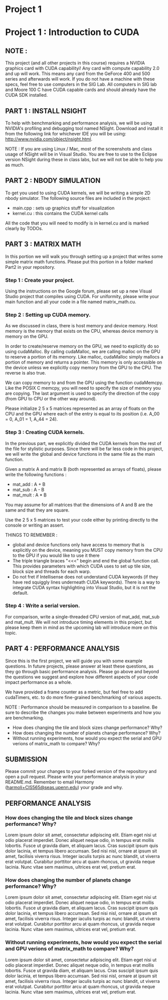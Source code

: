 Project 1
=========

# Project 1 : Introduction to CUDA

## NOTE :
This project (and all other projects in this course) requires a NVIDIA graphics
card with CUDA capabilityi!  Any card with compute capability 2.0 and up will
work.  This means any card from the GeForce 400 and 500 series and afterwards
will work.  If you do not have a machine with these specs, feel free to use
computers in the SIG Lab.  All computers in SIG lab and Moore 100 C have CUDA 
capable cards and should already have the CUDA SDK installed. 

## PART 1 : INSTALL NSIGHT
To help with benchmarking and performance analysis, we will be using NVIDIA's
profiling and debugging tool named NSight. Download and install it from the
following link for whichever IDE you will be using:
http://www.nvidia.com/object/nsight.html. 

NOTE : If you are using Linux / Mac, most of the screenshots and class usage of
NSight will be in Visual Studio.  You are free to use to the Eclipse version
NSight during these in class labs, but we will not be able to help you as much.

## PART 2 : NBODY SIMULATION
To get you used to using CUDA kernels, we will be writing a simple 2D nbody 
simulator.  The following source files are included in the project:

* main.cpp : sets up graphics stuff for visualization
* kernel.cu : this contains the CUDA kernel calls

All the code that you will need to modify is in kernel.cu and is marked clearly
by TODOs.

## PART 3 : MATRIX MATH
In this portion we will walk you through setting up a project that writes some
simple matrix math functions. Please put this portion in a folder marked Part2
in your repository. 

### Step 1 : Create your project.
Using the instructions on the Google forum, please set up a new Visual Studio project that
compiles using CUDA. For uniformity, please write your main function and all
your code in a file named matrix_math.cu.

### Step 2 : Setting up CUDA memory.
As we discussed in class, there is host memory and device memory.  Host memory
is the memory that exists on the CPU, whereas device memory is memory on the
GPU.  

In order to create/reserve memory on the GPU, we need to explicitly do so
using cudaMalloc.  By calling cudaMalloc, we are calling malloc on the GPU to
reserve a portion of its memory.  Like malloc, cudaMalloc simply mallocs a
portion of memory and returns a pointer. This memory is only accessible on the
device unless we explicitly copy memory from the GPU to the CPU.  The reverse is
also true.  

We can copy memory to and from the GPU using the function cudaMemcpy. Like the
POSIX C memcpy, you will need to specify the size of memory you are copying.
The last argument is used to specify the direction of the copy (from GPU to CPU
or the other way around).

Please initialize 2 5 x 5 matrices represented as an array of floats on the CPU
and the GPU where each of the entry is equal to its position (i.e. A_00 = 0,
A_01 = 1, A_44 = 24). 

### Step 3 : Creating CUDA kernels. 
In the previous part, we explicitly divided the CUDA kernels from the rest of
the file for stylistic purposes.  Since there will be far less code in this
project, we will write the global and device functions in the same file as the
main function.

Given a matrix A and matrix B (both represented as arrays of floats), please
write the following functions :
* mat_add : A + B
* mat_sub : A - B
* mat_mult : A * B

You may assume for all matrices that the dimensions of A and B are the same and
that they are square.

Use the 2 5 x 5 matrices to test your code either by printing directly to the
console or writing an assert.

THINGS TO REMEMBER :
* global and device functions only have access to memory that is explicitly on
  the device, meaning you MUST copy memory from the CPU to the GPU if you would
  like to use it there
* The triple triangle braces "<<<" begin and end the global function call.  This
  provides parameters with which CUDA uses to set up tile size, block size and
  threads for each warp.
* Do not fret if Intellisense does not understand CUDA keywords (if they have
  red squiggly lines underneath CUDA keywords).  There is a way to integrate
  CUDA syntax highlighting into Visual Studio, but it is not the default.

### Step 4 : Write a serial version.
For comparison, write a single-threaded CPU version of mat_add, mat_sub and
mat_mult. We will not introduce timing elements in this project, but please
keep them in mind as the upcoming lab will introduce more on this topic. 

## PART 4 : PERFORMANCE ANALYSIS
Since this is the first project, we will guide you with some example
questions.  In future projects, please answer at least these questions, as
they go through basic performance analysis.  Please go above and beyond the
questions we suggest and explore how different aspects of your code impact
performance as a whole. 

We have provided a frame counter as a metric, but feel free to add cudaTimers,
etc. to do more fine-grained benchmarking of various aspects. 

NOTE : Performance should be measured in comparison to a baseline.  Be sure to
describe the changes you make between experiments and how you are benchmarking.

* How does changing the tile and block sizes change performance? Why?
* How does changing the number of planets change performance? Why?
* Without running experiments, how would you expect the serial and GPU verions
  of matrix_math to compare?  Why?

## SUBMISSION
Please commit your changes to your forked version of the repository and open a
pull request.  Please write your performance analysis in your README.md.
Remember to email Harmony (harmoli+CIS565@seas.upenn.edu) your grade and why.

## PERFORMANCE ANALYSIS

### How does changing the tile and block sizes change performance? Why?

Lorem ipsum dolor sit amet, consectetur adipiscing elit. Etiam eget nisi ut odio placerat imperdiet. Donec aliquet neque odio, in tempus erat mollis lobortis. Fusce ut gravida diam, et aliquam lacus. Cras suscipit ipsum quis dolor lacinia, et tempus libero accumsan. Sed nisi nisl, ornare at ipsum sit amet, facilisis viverra risus. Integer iaculis turpis ac nunc blandit, ut viverra erat volutpat. Curabitur porttitor arcu at quam rhoncus, ut gravida neque lacinia. Nunc vitae sem maximus, ultrices erat vel, pretium erat.

### How does changing the number of planets change performance? Why?

Lorem ipsum dolor sit amet, consectetur adipiscing elit. Etiam eget nisi ut odio placerat imperdiet. Donec aliquet neque odio, in tempus erat mollis lobortis. Fusce ut gravida diam, et aliquam lacus. Cras suscipit ipsum quis dolor lacinia, et tempus libero accumsan. Sed nisi nisl, ornare at ipsum sit amet, facilisis viverra risus. Integer iaculis turpis ac nunc blandit, ut viverra erat volutpat. Curabitur porttitor arcu at quam rhoncus, ut gravida neque lacinia. Nunc vitae sem maximus, ultrices erat vel, pretium erat.

### Without running experiments, how would you expect the serial and GPU verions of matrix_math to compare? Why?

Lorem ipsum dolor sit amet, consectetur adipiscing elit. Etiam eget nisi ut odio placerat imperdiet. Donec aliquet neque odio, in tempus erat mollis lobortis. Fusce ut gravida diam, et aliquam lacus. Cras suscipit ipsum quis dolor lacinia, et tempus libero accumsan. Sed nisi nisl, ornare at ipsum sit amet, facilisis viverra risus. Integer iaculis turpis ac nunc blandit, ut viverra erat volutpat. Curabitur porttitor arcu at quam rhoncus, ut gravida neque lacinia. Nunc vitae sem maximus, ultrices erat vel, pretium erat.